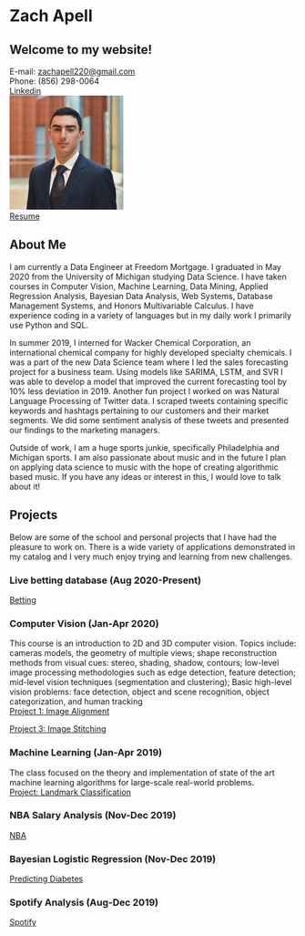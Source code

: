 # Zach Apell

## Welcome to my website!
E-mail: zachapell220@gmail.com  
Phone: (856) 298-0064  
[Linkedin](https://www.linkedin.com/in/zach-apell/)  
![me](./0.jpeg)  
[Resume](./Apell_Zachary_Resume(W21)-edited.pdf)


## About Me
I am currently a Data Engineer at Freedom Mortgage.  I graduated in May 2020 from the University of Michigan studying Data Science.  I have taken courses in Computer Vision, Machine Learning, Data Mining, Applied Regression Analysis, Bayesian Data Analysis, Web Systems, Database Management Systems, and Honors Multivariable Calculus.  I have experience coding in a variety of languages but in my daily work I primarily use Python and SQL.  

In summer 2019, I interned for Wacker Chemical Corporation, an international chemical company for highly developed specialty chemicals.  I was a part of the new Data Science team where I led the sales forecasting project for a business team.  Using models like SARIMA, LSTM, and SVR I was able to develop a model that improved the current forecasting tool by 10% less deviation in 2019.  Another fun project I worked on was Natural Language Processing of Twitter data.  I scraped tweets containing specific keywords and hashtags pertaining to our customers and their market segments.  We did some sentiment analysis of these tweets and presented our findings to the marketing managers.

Outside of work, I am a huge sports junkie, specifically Philadelphia and Michigan sports.  I am also passionate about music and in the future I plan on applying data science to music with the hope of creating algorithmic based music.  If you have any ideas or interest in this, I would love to talk about it!

## Projects
Below are some of the school and personal projects that I have had the pleasure to work on.  There is a wide variety of applications demonstrated in my catalog and I very much enjoy trying and learning from new challenges.

### Live betting database (Aug 2020-Present)
[Betting](./gambling/overview.md)

### Computer Vision (Jan-Apr 2020)
This course is an introduction to 2D and 3D computer vision. Topics include: cameras models, the geometry of multiple views; shape reconstruction methods from visual cues: stereo, shading, shadow, contours; low-level image processing methodologies such as edge detection, feature detection; mid-level vision techniques (segmentation and clustering); Basic high-level vision problems: face detection, object and scene recognition, object categorization, and human tracking  
[Project 1: Image Alignment](./eecs442_p1/README.md)  

[Project 3: Image Stitching](./eecs442_p3/README.md)

### Machine Learning (Jan-Apr 2019)
The class focused on the theory and implementation of state of the art machine learning algorithms for large-scale real-world problems.\
[Project: Landmark Classification](./eecs445_p2/README.md)

### NBA Salary Analysis (Nov-Dec 2019)
[NBA](./415_final_project/overview.md)

### Bayesian Logistic Regression (Nov-Dec 2019)
[Predicting Diabetes](./final_project/overview.md)

### Spotify Analysis (Aug-Dec 2019)
[Spotify](./spotify/readme.md)




